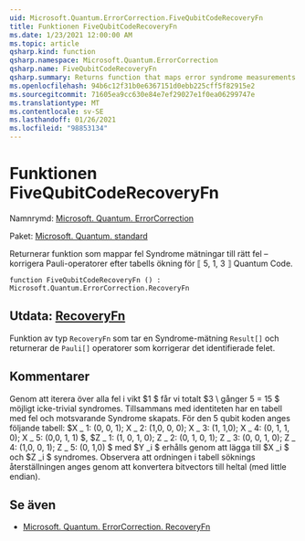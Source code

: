 ```yaml
---
uid: Microsoft.Quantum.ErrorCorrection.FiveQubitCodeRecoveryFn
title: Funktionen FiveQubitCodeRecoveryFn
ms.date: 1/23/2021 12:00:00 AM
ms.topic: article
qsharp.kind: function
qsharp.namespace: Microsoft.Quantum.ErrorCorrection
qsharp.name: FiveQubitCodeRecoveryFn
qsharp.summary: Returns function that maps error syndrome measurements to the appropriate error-correcting Pauli operators by table lookup for the ⟦5, 1, 3⟧ quantum code.
ms.openlocfilehash: 94b6c12f31b0e6367151d0ebb225cff5f82915e2
ms.sourcegitcommit: 71605ea9cc630e84e7ef29027e1f0ea06299747e
ms.translationtype: MT
ms.contentlocale: sv-SE
ms.lasthandoff: 01/26/2021
ms.locfileid: "98853134"
---
```

# <a name="fivequbitcoderecoveryfn-function"></a>Funktionen FiveQubitCodeRecoveryFn

Namnrymd: [Microsoft. Quantum. ErrorCorrection](xref:Microsoft.Quantum.ErrorCorrection)

Paket: [Microsoft. Quantum. standard](https://nuget.org/packages/Microsoft.Quantum.Standard)


Returnerar funktion som mappar fel Syndrome mätningar till rätt fel – korrigera Pauli-operatorer efter tabells ökning för ⟦ 5, 1, 3 ⟧ Quantum Code.

```qsharp
function FiveQubitCodeRecoveryFn () : Microsoft.Quantum.ErrorCorrection.RecoveryFn
```


## <a name="output--recoveryfn"></a>Utdata: [RecoveryFn](xref:Microsoft.Quantum.ErrorCorrection.RecoveryFn)

Funktion av typ `RecoveryFn` som tar en Syndrome-mätning `Result[]` och returnerar de `Pauli[]` operatorer som korrigerar det identifierade felet.

## <a name="remarks"></a>Kommentarer

Genom att iterera över alla fel i vikt $1 $ får vi totalt $3 \ gånger 5 = 15 $ möjligt icke-trivial syndromes.
Tillsammans med identiteten har en tabell med fel och motsvarande Syndrome skapats. För den 5 qubit koden anges följande tabell: $X \_ 1: (0, 0, 1); X \_ 2: (1,0, 0, 0); X \_ 3: (1, 1,0); X \_ 4: (0, 1, 1, 0); X \_ 5: (0,0, 1, 1) $, $Z \_ 1: (1, 0, 1, 0); Z \_ 2: (0, 1, 0, 1); Z \_ 3: (0, 0, 1, 0); Z \_ 4: (1,0, 0, 1); Z \_ 5: (0, 1,0) $ med $Y _i $ erhålls genom att lägga till $X _i $ och $Z _i $ syndromes. Observera att ordningen i tabell söknings återställningen anges genom att konvertera bitvectors till heltal (med little endian).

## <a name="see-also"></a>Se även

- [Microsoft. Quantum. ErrorCorrection. RecoveryFn](xref:Microsoft.Quantum.ErrorCorrection.RecoveryFn)